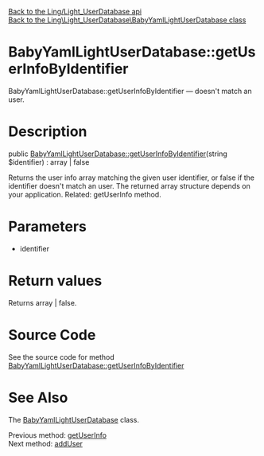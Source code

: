 [Back to the Ling/Light_UserDatabase api](https://github.com/lingtalfi/Light_UserDatabase/blob/master/doc/api/Ling/Light_UserDatabase.md)<br>
[Back to the Ling\Light_UserDatabase\BabyYamlLightUserDatabase class](https://github.com/lingtalfi/Light_UserDatabase/blob/master/doc/api/Ling/Light_UserDatabase/BabyYamlLightUserDatabase.md)


BabyYamlLightUserDatabase::getUserInfoByIdentifier
================



BabyYamlLightUserDatabase::getUserInfoByIdentifier — doesn't match an user.




Description
================


public [BabyYamlLightUserDatabase::getUserInfoByIdentifier](https://github.com/lingtalfi/Light_UserDatabase/blob/master/doc/api/Ling/Light_UserDatabase/BabyYamlLightUserDatabase/getUserInfoByIdentifier.md)(string $identifier) : array | false




Returns the user info array matching the given user identifier, or false if the identifier
doesn't match an user. The returned array structure depends on your application.
Related: getUserInfo method.




Parameters
================


- identifier

    


Return values
================

Returns array | false.








Source Code
===========
See the source code for method [BabyYamlLightUserDatabase::getUserInfoByIdentifier](https://github.com/lingtalfi/Light_UserDatabase/blob/master/BabyYamlLightUserDatabase.php#L70-L79)


See Also
================

The [BabyYamlLightUserDatabase](https://github.com/lingtalfi/Light_UserDatabase/blob/master/doc/api/Ling/Light_UserDatabase/BabyYamlLightUserDatabase.md) class.

Previous method: [getUserInfo](https://github.com/lingtalfi/Light_UserDatabase/blob/master/doc/api/Ling/Light_UserDatabase/BabyYamlLightUserDatabase/getUserInfo.md)<br>Next method: [addUser](https://github.com/lingtalfi/Light_UserDatabase/blob/master/doc/api/Ling/Light_UserDatabase/BabyYamlLightUserDatabase/addUser.md)<br>

